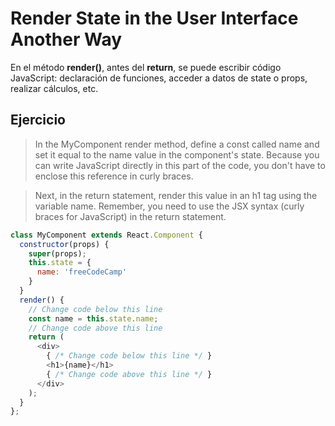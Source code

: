 # Render State in the User Interface Another Way

En el método **render()**, antes del **return**, se puede escribir código JavaScript: declaración de funciones, acceder a datos de state o props, realizar cálculos, etc.

## Ejercicio 

> In the MyComponent render method, define a const called name and set it equal to the name value in the component's state. Because you can write JavaScript directly in this part of the code, you don't have to enclose this reference in curly braces.

> Next, in the return statement, render this value in an h1 tag using the variable name. Remember, you need to use the JSX syntax (curly braces for JavaScript) in the return statement.

```js
class MyComponent extends React.Component {
  constructor(props) {
    super(props);
    this.state = {
      name: 'freeCodeCamp'
    }
  }
  render() {
    // Change code below this line
    const name = this.state.name;
    // Change code above this line
    return (
      <div>
        { /* Change code below this line */ }
        <h1>{name}</h1>
        { /* Change code above this line */ }
      </div>
    );
  }
};
```
